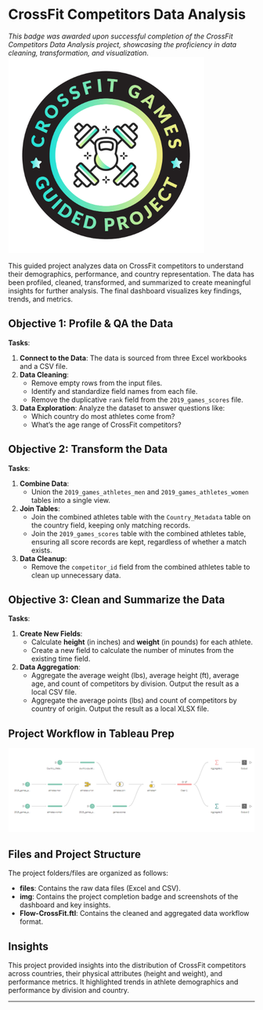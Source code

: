 # CrossFit Competitors Data Analysis

*This badge was awarded upon successful completion of the CrossFit Competitors Data Analysis project, showcasing the proficiency in data cleaning, transformation, and visualization.*
![Project Badge](img/cross8.png)

This guided project analyzes data on CrossFit competitors to understand their demographics, performance, and country representation. The data has been profiled, cleaned, transformed, and summarized to create meaningful insights for further analysis. The final dashboard visualizes key findings, trends, and metrics.

## Objective 1: Profile & QA the Data

**Tasks**:
1. **Connect to the Data**: The data is sourced from three Excel workbooks and a CSV file.
2. **Data Cleaning**:
   - Remove empty rows from the input files.
   - Identify and standardize field names from each file.
   - Remove the duplicative `rank` field from the `2019_games_scores` file.
3. **Data Exploration**: Analyze the dataset to answer questions like:
   - Which country do most athletes come from?
   - What’s the age range of CrossFit competitors?

## Objective 2: Transform the Data

**Tasks**:
1. **Combine Data**: 
   - Union the `2019_games_athletes_men` and `2019_games_athletes_women` tables into a single view.
2. **Join Tables**:
   - Join the combined athletes table with the `Country_Metadata` table on the country field, keeping only matching records.
   - Join the `2019_games_scores` table with the combined athletes table, ensuring all score records are kept, regardless of whether a match exists.
3. **Data Cleanup**:
   - Remove the `competitor_id` field from the combined athletes table to clean up unnecessary data.

## Objective 3: Clean and Summarize the Data

**Tasks**:
1. **Create New Fields**:
   - Calculate **height** (in inches) and **weight** (in pounds) for each athlete.
   - Create a new field to calculate the number of minutes from the existing time field.
2. **Data Aggregation**:
   - Aggregate the average weight (lbs), average height (ft), average age, and count of competitors by division. Output the result as a local CSV file.
   - Aggregate the average points (lbs) and count of competitors by country of origin. Output the result as a local XLSX file.

## Project Workflow in Tableau Prep
![Workflow](img/cross7.png)

## Files and Project Structure

The project folders/files are organized as follows:
- **files**: Contains the raw data files (Excel and CSV).
- **img**: Contains the project completion badge and screenshots of the dashboard and key insights.
- **Flow-CrossFit.ftl**: Contains the cleaned and aggregated data workflow format.

## Insights

This project provided insights into the distribution of CrossFit competitors across countries, their physical attributes (height and weight), and performance metrics. It highlighted trends in athlete demographics and performance by division and country.

---

